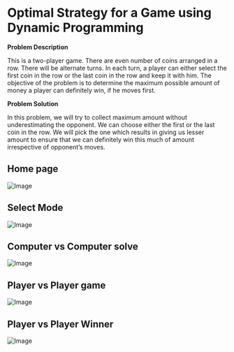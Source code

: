 # Optimal Strategy for a Game using Dynamic Programming

**Problem Description** 

This is a two-player game. There are even number of coins arranged in a row. There will be 
alternate turns. In each turn, a player can either select the first coin in the row or the last coin in 
the row and keep it with him. The objective of the problem is to determine the maximum 
possible amount of money a player can definitely win, if he moves first.  

**Problem Solution**

In this problem, we will try to collect maximum amount without underestimating the opponent. 
We can choose either the first or the last coin in the row. We will pick the one which results in 
giving us lesser amount to ensure that we can definitely win this much of amount irrespective 
of opponent’s moves. 

## Home page
![Image](https://github.com/user-attachments/assets/ad9d6554-8cb2-4923-8da7-8f41e3c54627)

## Select Mode
![Image](https://github.com/user-attachments/assets/e3c145a1-54f6-48d9-a8d5-8099ad72149b)

## Computer vs Computer solve
![Image](https://github.com/user-attachments/assets/63c24b02-e304-4531-bc7c-776f47746533)

## Player vs Player game
![Image](https://github.com/user-attachments/assets/ac30643e-a546-4655-92fb-2a6e4bae401a)

## Player vs Player Winner
![Image](https://github.com/user-attachments/assets/eda88c1e-2aab-4ed2-8ee2-a388bf4b65bd)

